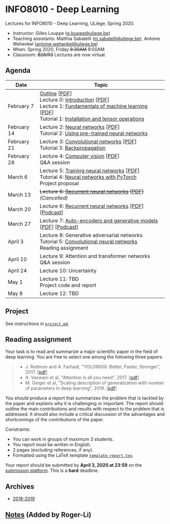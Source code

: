 # INFO8010 - Deep Learning

Lectures for INFO8010 - Deep Learning, ULiège, Spring 2020.

- Instructor: Gilles Louppe ([g.louppe@uliege.be](mailto:g.louppe@uliege.be))
- Teaching assistants: Matthia Sabatelli ([m.sabatelli@uliege.be](mailto:m.sabatelli@uliege.be)), Antoine Wehenkel ([antoine.wehenkel@uliege.be](mailto:antoine.wehenkel@uliege.be))
- When: Spring 2020, Friday ~~8:30AM~~ 9:00AM
- Classroom: ~~B28/R3~~ Lectures are now virtual.

## Agenda

| Date | Topic |
| --- | --- |
| February 7 | [Outline](https://glouppe.github.io/info8010-deep-learning/?p=outline.md) [[PDF](https://glouppe.github.io/info8010-deep-learning/pdf/outline.pdf)]<br>Lecture 0: [Introduction](https://glouppe.github.io/info8010-deep-learning/?p=lecture0.md) [[PDF](https://glouppe.github.io/info8010-deep-learning/pdf/lec0.pdf)]<br>Lecture 1: [Fundamentals of machine learning](https://glouppe.github.io/info8010-deep-learning/?p=lecture1.md) [[PDF](https://glouppe.github.io/info8010-deep-learning/pdf/lec1.pdf)]<br>Tutorial 1: [Installation and tensor operations](https://github.com/glouppe/info8010-deep-learning/tree/master/tutorials/lecture_01) |
| February 14 | Lecture 2: [Neural networks](https://glouppe.github.io/info8010-deep-learning/?p=lecture2.md) [[PDF](https://glouppe.github.io/info8010-deep-learning/pdf/lec2.pdf)]<br>Tutorial 2: [Using pre-trained neural networks](https://github.com/glouppe/info8010-deep-learning/tree/master/tutorials/lecture_02) |
| February 21 | Lecture 3: [Convolutional networks](https://glouppe.github.io/info8010-deep-learning/?p=lecture3.md) [[PDF](https://glouppe.github.io/info8010-deep-learning/pdf/lec3.pdf)]<br>Tutorial 3: [Backpropagation](https://github.com/glouppe/info8010-deep-learning/blob/master/tutorials/lecture_03) |
| February 28 | Lecture 4: [Computer vision](https://glouppe.github.io/info8010-deep-learning/?p=lecture4.md) [[PDF](https://glouppe.github.io/info8010-deep-learning/pdf/lec4.pdf)]<br>Q&A session |
| March 6 | Lecture 5: [Training neural networks](https://glouppe.github.io/info8010-deep-learning/?p=lecture5.md) [[PDF](https://glouppe.github.io/info8010-deep-learning/pdf/lec5.pdf)]<br>Tutorial 4: [Neural networks with PyTorch](https://github.com/glouppe/info8010-deep-learning/blob/master/tutorials/lecture_04) <br>Project proposal |
| March 13 | ~~Lecture 6: [Recurrent neural networks](https://glouppe.github.io/info8010-deep-learning/?p=lecture6.md) [[PDF](https://glouppe.github.io/info8010-deep-learning/pdf/lec6.pdf)]~~ _(Cancelled)_ |
| March 20 | Lecture 6: [Recurrent neural networks](https://glouppe.github.io/info8010-deep-learning/?p=lecture6.md) [[PDF](https://glouppe.github.io/info8010-deep-learning/pdf/lec6.pdf)] [[Podcast](https://my.uliege.be/portail/go_xt.do?a=o%7C3117%7Ce%7C399421)] |
| March 27 | Lecture 7: [Auto-encoders and generative models](https://glouppe.github.io/info8010-deep-learning/?p=lecture7.md) [[PDF](https://glouppe.github.io/info8010-deep-learning/pdf/lec7.pdf)] [[Podcast](https://my.uliege.be/portail/go_xt.do?a=o%7C3117%7Ce%7C401184)] |
| April 3 | Lecture 8: Generative adversarial networks<br>Tutorial 5: [Convolutional neural networks](https://github.com/glouppe/info8010-deep-learning/blob/master/tutorials/lecture_05) <br>Reading assignment |
| April 10 | Lecture 9: Attention and transformer networks<br>Q&A session |
| April 24 | Lecture 10: Uncertainty | 
| May 1 | Lecture 11: TBD<br>Project code and report |
| May 8 | Lecture 12: TBD |



## Project

See instructions in [`project.md`](https://github.com/glouppe/info8010-deep-learning/blob/master/project.md).

## Reading assignment

Your task is to read and summarize a major scientific paper in the field of deep learning. You are free to select one among the following three papers:

> - J. Redmon and A. Farhadi, "YOLO9000: Better, Faster, Stronger", 2017. [[pdf](https://arxiv.org/abs/1612.08242)]
> - A. Vaswani et al, "Attention is all you need", 2017. [[pdf](https://arxiv.org/abs/1706.03762)]
> - M. Geiger et al, "Scaling description of generalization with number of parameters in deep learning", 2019. [[pdf](https://arxiv.org/abs/1901.01608)]

You should produce a report that summarizes the problem that is tackled by the paper and explains why it is challenging or important. The report should outline the main contributions and results with respect to the problem that is addressed. It should also include a critical discussion of the advantages and shortcomings of the contributions of the paper.

Constraints:
- You can work in groups of maximum 3 students.
- You report must be written in English.
- 2 pages (excluding references, if any).
- Formatted using the LaTeX template [`template-report.tex`](https://glouppe.github.io/info8010-deep-learning/template-report.tex).

Your report should be submitted  by **April 3, 2020 at 23:59** on the [submission platform](https://submit.montefiore.ulg.ac.be/). This is a **hard** deadline.

## Archives

- [2018-2019](https://github.com/glouppe/info8010-deep-learning/tree/v2-info8010-2019)

## [Notes](notes.md) (Added by Roger-Li)

